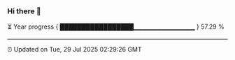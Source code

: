 ### Hi there 👋

⏳ Year progress { █████████████████▁▁▁▁▁▁▁▁▁▁▁▁▁ } 57.29 %

---

⏰ Updated on Tue, 29 Jul 2025 02:29:26 GMT


